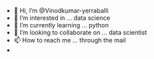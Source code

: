 - 👋 Hi, I’m @Vinodkumar-yerraballi
- 👀 I’m interested in ... data science 
- 🌱 I’m currently learning ... python
- 💞️ I’m looking to collaborate on ... data scientist 
- 📫 How to reach me ... through the mail
- 


<!---
Vinodkumar-yerraballi/Vinodkumar-yerraballi is a ✨ special ✨ repository because its `README.md` (this file) appears on your GitHub profile.
You can click the Preview link to take a look at your changes.
--->
